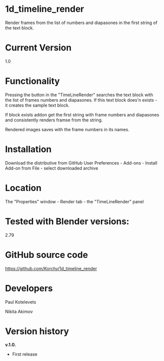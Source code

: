 # 1d_timeline_render
Render frames from the list of numbers and diapasones in the first string of the text block.

# Current Version
1.0

# Functionality
Pressing the button in the "TimeLineRender" searches the text block with the list of frames numbers and diapasones.
If this text block does'n exists - it creates the sample text block.

If block exists addon get the first string with frame numbers and diapasones and consistently renders framse from the string.

Rendered images saves with the frame numbers in its names. 

# Installation
Download the distributive from GitHub
User Preferences - Add-ons - Install Add-on from File - select downloaded archive

# Location
The "Properties" window - Render tab - the "TimeLineRender" panel

# Tested with Blender versions:
2.79

# GitHub source code
https://github.com/Korchy/1d_timeline_render

# Developers
Paul Kotelevets

Nikita Akimov

# Version history
**v.1.0.**
- First release